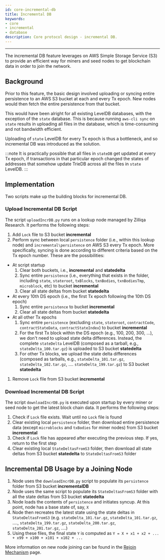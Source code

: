 ```yaml
---
id: core-incremental-db
title: Incremental DB
keywords: 
- core 
- incremental 
- database
description: Core protocol design - incremental DB.
---
```


---
The incremental DB feature leverages on AWS Simple Storage Service (S3) to provide an efficient way for miners and seed nodes to get blockchain data in order to join the network.

## Background

Prior to this feature, the basic design involved uploading or syncing entire persistence to an AWS S3 bucket at each and every Tx epoch. New nodes would then fetch the entire persistence from that bucket.

This would have been alright for all existing LevelDB databases, with the exception of the `state` database. This is because running `aws-cli sync` on `state` results in uploading all files in the database, which is time-consuming and not bandwidth efficient.

Uploading of `state` LevelDB for every Tx epoch is thus a bottleneck, and so incremental DB was introduced as the solution.

:::note
It is practically possible that all files in `stateDB` get updated at every Tx epoch, if transactions in that particular epoch changed the states of addresses that somehow update TrieDB across all the files in `state` LevelDB.
:::

## Implementation

Two scripts make up the building blocks for incremental DB.

### Upload Incremental DB Script

The script `uploadIncrDB.py` runs on a lookup node managed by Zilliqa Research. It performs the following steps:

1. Add `Lock` file to S3 bucket **incremental**
1. Perform sync between local `persistence` folder (i.e., within this lookup node) and `incremental\persistence` on AWS S3 every Tx epoch. More specifically, syncing is done according to different criteria based on the Tx epoch number. These are the possibilities:
  - At script startup
    1. Clear both buckets, i.e., **incremental** and **statedelta**
    1. Sync entire `persistence` (i.e., everything that exists in the folder, including `state`, `stateroot`, `txBlocks`, `txnBodies`, `txnBodiesTmp`, `microblock`, etc) to bucket **incremental**
    1. Clear all state deltas from bucket **statedelta**
  - At every 10th DS epoch (i.e., the first Tx epoch following the 10th DS epoch)
    1. Sync entire `persistence` to bucket **incremental**
    1. Clear all state deltas from bucket **statedelta**
  - At all other Tx epochs
    1. Sync entire `persistence` (excluding `state`, `stateroot`, `contractCode`, `contractStateData`, `contractStateIndex`) to bucket **incremental**
    1. For the first Tx block within the DS epoch (e.g., 100, 200, 300, ...), we don't need to upload state delta differences. Instead, the complete `stateDelta` LevelDB (composed as a tarball, e.g.,  `stateDelta_100.tar.gz`) is uploaded to S3 bucket **statedelta**
    1. For other Tx blocks, we upload the state delta differences (composed as tarballs, e.g., `stateDelta_101.tar.gz`, `stateDelta_102.tar.gz`, .... `stateDelta_199.tar.gz`) to S3 bucket **statedelta**
1. Remove `Lock` file from S3 bucket **incremental**

### Download Incremental DB Script

The script `downloadIncrDB.py` is executed upon startup by every miner or seed node to get the latest block chain data. It performs the following steps:

1. Check if `Lock` file exists. Wait until no `Lock` file is found
1. Clear existing local `persistence` folder, then download entire persistence data (except `microblocks` and `txBodies` for miner nodes) from S3 bucket **incremental**
1. Check if `Lock` file has appeared after executing the previous step. If yes, return to the first step
1. Clear existing local `StateDeltasFromS3` folder, then download all state deltas from S3 bucket **statedelta** to `StateDeltasFromS3` folder

## Incremental DB Usage by a Joining Node

1. Node uses the `downloadIncrDB.py` script to populate its `persistence` folder from S3 bucket **incrementalDB**
1. Node uses the same script to populate its `StateDeltasFromS3` folder with all the state deltas from S3 bucket **statedelta**
1. Node loads the contents of `persistence` and initiates syncup. At this point, node has a base state of, say, `X`
1. Node then recreates the latest state using the state deltas in `StateDeltasFromS3` (e.g. `stateDelta_101.tar.gz`, `stateDelta_101.tar.gz`, ...., `stateDelta_199.tar.gz`, `stateDelta_200.tar.gz`, `stateDelta_201.tar.gz`, ....)
1. Using these files, the final state `Y` is computed as `Y = X + x1 + x2 + ... + x99 + x100 + x101 + x102 + ...`

More information on new node joining can be found in the [Rejoin Mechanism](core-rejoin-mechanism.md) page.